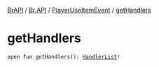 [BrAPI](../../index.md) / [Br.API](../index.md) / [PlayerUseItemEvent](index.md) / [getHandlers](./get-handlers.md)

# getHandlers

`open fun getHandlers(): `[`HandlerList`](https://hub.spigotmc.org/javadocs/spigot/org/bukkit/event/HandlerList.html)`!`